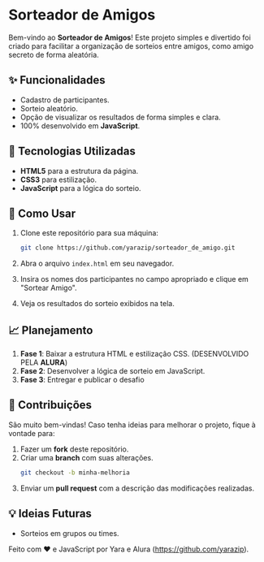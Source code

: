 # Sorteador de Amigos

Bem-vindo ao **Sorteador de Amigos**! Este projeto simples e divertido foi criado para facilitar a organização de sorteios entre amigos, como amigo secreto de forma aleatória.

## ✨ Funcionalidades

- Cadastro de participantes.
- Sorteio aleatório.
- Opção de visualizar os resultados de forma simples e clara.
- 100% desenvolvido em **JavaScript**.

## 🌱 Tecnologias Utilizadas

- **HTML5** para a estrutura da página.
- **CSS3** para estilização.
- **JavaScript** para a lógica do sorteio.

## 🔧 Como Usar

1. Clone este repositório para sua máquina:
   ```bash
   git clone https://github.com/yarazip/sorteador_de_amigo.git
   ```

2. Abra o arquivo `index.html` em seu navegador.

3. Insira os nomes dos participantes no campo apropriado e clique em "Sortear Amigo".

4. Veja os resultados do sorteio exibidos na tela.

## 📈 Planejamento

1. **Fase 1**: Baixar a estrutura HTML e estilização CSS. (DESENVOLVIDO PELA **ALURA**)
2. **Fase 2**: Desenvolver a lógica de sorteio em JavaScript.
3. **Fase 3**: Entregar e publicar o desafio

## 🎁 Contribuições

São muito bem-vindas! Caso tenha ideias para melhorar o projeto, fique à vontade para:

1. Fazer um **fork** deste repositório.
2. Criar uma **branch** com suas alterações.
   ```bash
   git checkout -b minha-melhoria
   ```
3. Enviar um **pull request** com a descrição das modificações realizadas.

## 💡 Ideias Futuras

- Sorteios em grupos ou times.


Feito com ❤️ e JavaScript por Yara e Alura (https://github.com/yarazip).
